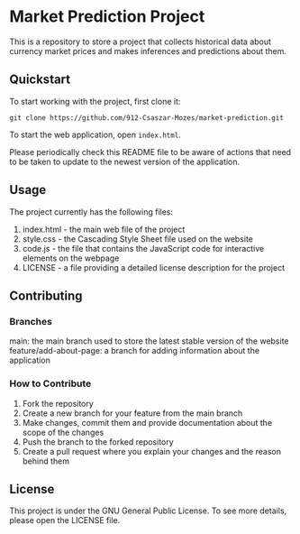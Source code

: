 # Market Prediction Project
This is a repository to store a project that collects historical data about currency market prices and makes inferences and predictions about them.
## Quickstart
To start working with the project, first clone it:
```
git clone https://github.com/912-Csaszar-Mozes/market-prediction.git
```
To start the web application, open `index.html`.

Please periodically check this README file to be aware of actions that need to be taken to update to the newest version of the application.
## Usage
The project currently has the following files:
1. index.html - the main web file of the project
2. style.css - the Cascading Style Sheet file used on the website
3. code.js - the file that contains the JavaScript code for interactive elements on the webpage
4. LICENSE - a file providing a detailed license description for the project
## Contributing
### Branches
main: the main branch used to store the latest stable version of the website
feature/add-about-page: a branch for adding information about the application
### How to Contribute
1. Fork the repository
2. Create a new branch for your feature from the main branch
3. Make changes, commit them and provide documentation about the scope of the changes
4. Push the branch to the forked repository
5. Create a pull request where you explain your changes and the reason behind them
## License
This project is under the GNU General Public License. To see more details, please open the LICENSE file.